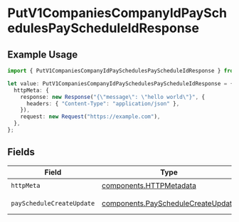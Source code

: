 # PutV1CompaniesCompanyIdPaySchedulesPayScheduleIdResponse

## Example Usage

```typescript
import { PutV1CompaniesCompanyIdPaySchedulesPayScheduleIdResponse } from "@gusto/embedded-api/models/operations/putv1companiescompanyidpayschedulespayscheduleid.js";

let value: PutV1CompaniesCompanyIdPaySchedulesPayScheduleIdResponse = {
  httpMeta: {
    response: new Response("{\"message\": \"hello world\"}", {
      headers: { "Content-Type": "application/json" },
    }),
    request: new Request("https://example.com"),
  },
};
```

## Fields

| Field                                                                                    | Type                                                                                     | Required                                                                                 | Description                                                                              |
| ---------------------------------------------------------------------------------------- | ---------------------------------------------------------------------------------------- | ---------------------------------------------------------------------------------------- | ---------------------------------------------------------------------------------------- |
| `httpMeta`                                                                               | [components.HTTPMetadata](../../models/components/httpmetadata.md)                       | :heavy_check_mark:                                                                       | N/A                                                                                      |
| `payScheduleCreateUpdate`                                                                | [components.PayScheduleCreateUpdate](../../models/components/payschedulecreateupdate.md) | :heavy_minus_sign:                                                                       | Example response                                                                         |